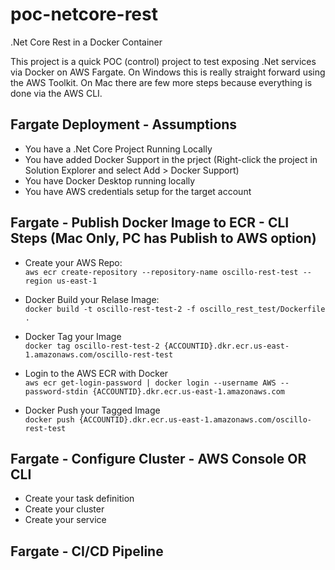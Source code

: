 # poc-netcore-rest
.Net Core Rest in a Docker Container

This project is a quick POC (control) project to test exposing .Net services via Docker on AWS Fargate.  On Windows this is really straight forward using the AWS Toolkit.  On Mac there are few more steps because everything is done via the AWS CLI.

## Fargate Deployment - Assumptions

- You have a .Net Core Project Running Locally
- You have added Docker Support in the prject (Right-click the project in Solution Explorer and select Add > Docker Support)
- You have Docker Desktop running locally
- You have AWS credentials setup for the target account

## Fargate - Publish Docker Image to ECR - CLI Steps (Mac Only, PC has Publish to AWS option)

- Create your AWS Repo:<br />
`aws ecr create-repository --repository-name oscillo-rest-test --region us-east-1`

- Docker Build your Relase Image:<br />
`docker build -t oscillo-rest-test-2 -f oscillo_rest_test/Dockerfile .`

- Docker Tag your Image<br />
`docker tag oscillo-rest-test-2 {ACCOUNTID}.dkr.ecr.us-east-1.amazonaws.com/oscillo-rest-test`

- Login to the AWS ECR with Docker<br />
`aws ecr get-login-password | docker login --username AWS --password-stdin {ACCOUNTID}.dkr.ecr.us-east-1.amazonaws.com`

- Docker Push your Tagged Image<br />
`docker push {ACCOUNTID}.dkr.ecr.us-east-1.amazonaws.com/oscillo-rest-test`

## Fargate - Configure Cluster - AWS Console OR CLI 

- Create your task definition
- Create your cluster
- Create your service

## Fargate - CI/CD Pipeline
